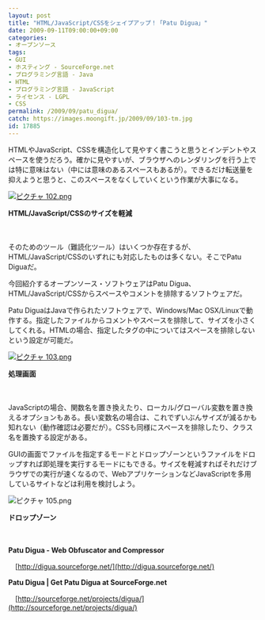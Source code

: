 ```yaml
---
layout: post
title: "HTML/JavaScript/CSSをシェイプアップ！「Patu Digua」"
date: 2009-09-11T09:00:00+09:00
categories:
- オープンソース
tags: 
- GUI
- ホスティング - SourceForge.net
- プログラミング言語 - Java
- HTML
- プログラミング言語 - JavaScript
- ライセンス - LGPL
- CSS
permalink: /2009/09/patu_digua/
catch: https://images.moongift.jp/2009/09/103-tm.jpg
id: 17885
---
```

HTMLやJavaScript、CSSを構造化して見やすく書こうと思うとインデントやスペースを使うだろう。確かに見やすいが、ブラウザへのレンダリングを行う上では特に意味はない（中には意味のあるスペースもあるが）。できるだけ転送量を抑えようと思うと、このスペースをなくしていくという作業が大事になる。

  

[![ピクチャ 102.png](https://images.moongift.jp/2009/09/102-tm.jpg)](https://images.moongift.jp/2009/09/102.png)  
  
**HTML/JavaScript/CSSのサイズを軽減**

  

　

  

そのためのツール（難読化ツール）はいくつか存在するが、HTML/JavaScript/CSSのいずれにも対応したものは多くない。そこでPatu Diguaだ。

  

今回紹介するオープンソース・ソフトウェアはPatu Digua、HTML/JavaScript/CSSからスペースやコメントを排除するソフトウェアだ。

  
  
<!--more-->

Patu DiguaはJavaで作られたソフトウェアで、Windows/Mac OSX/Linuxで動作する。指定したファイルからコメントやスペースを排除して、サイズを小さくしてくれる。HTMLの場合、指定したタグの中についてはスペースを排除しないという設定が可能だ。

  

[![ピクチャ 103.png](https://images.moongift.jp/2009/09/103-tm.jpg)](https://images.moongift.jp/2009/09/103.png)  
  
**処理画面**

  

　

  

JavaScriptの場合、関数名を置き換えたり、ローカル/グローバル変数を置き換えるオプションもある。長い変数名の場合は、これでずいぶんサイズが減るかも知れない（動作確認は必要だが）。CSSも同様にスペースを排除したり、クラス名を置換する設定がある。

  

GUIの画面でファイルを指定するモードとドロップゾーンというファイルをドロップすれば即処理を実行するモードにもできる。サイズを軽減すればそれだけブラウザでの実行が速くなるので、WebアプリケーションなどJavaScriptを多用しているサイトなどは利用を検討しよう。

  

![ピクチャ 105.png](https://images.moongift.jp/2009/09/105.png)  
  
**ドロップゾーン**

  

　

  

**Patu Digua - Web Obfuscator and Compressor**  
  
　[http://digua.sourceforge.net/](http://digua.sourceforge.net/)

  

**Patu Digua | Get Patu Digua at SourceForge.net**  
  
　[http://sourceforge.net/projects/digua/](http://sourceforge.net/projects/digua/)

  
